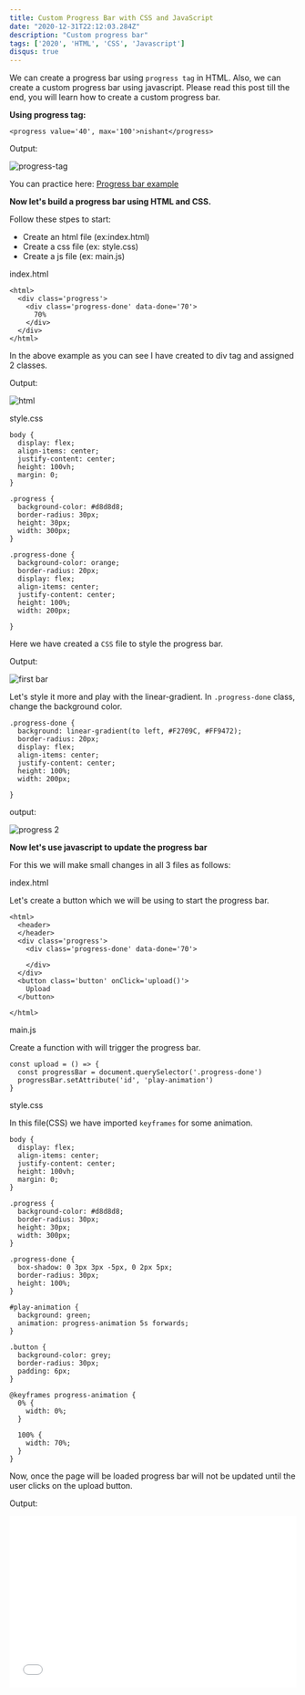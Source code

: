 ```yaml
---
title: Custom Progress Bar with CSS and JavaScript
date: "2020-12-31T22:12:03.284Z"
description: "Custom progress bar"
tags: ['2020', 'HTML', 'CSS', 'Javascript']
disqus: true
---
```


We can create a progress bar using `progress tag` in HTML. Also, we can create a custom progress bar using javascript. Please read this post till the end, you will learn how to create a custom progress bar.

**Using progress tag:**

```
<progress value='40', max='100'>nishant</progress>
```
Output:

![progress-tag](progress-tag.png)

You can practice here: [Progress bar example](https://www.w3schools.com/code/tryit.asp?filename=GM85HH0WKV0F)


 **Now let's build a progress bar using HTML and CSS.**

Follow these stpes to start:

* Create an html file (ex:index.html)
* Create a css file (ex: style.css)
* Create a js file (ex: main.js)


index.html
```
<html>
  <div class='progress'>
    <div class='progress-done' data-done='70'>
      70%
    </div>
  </div>
</html>
```

In the above example as you can see I have created to div tag and assigned 2 classes.

Output:

![html](html.png)

style.css
```
body {
  display: flex;
  align-items: center;
  justify-content: center;
  height: 100vh;
  margin: 0;
}

.progress {
  background-color: #d8d8d8;
  border-radius: 30px;
  height: 30px;
  width: 300px;
}

.progress-done {
  background-color: orange;
  border-radius: 20px;
  display: flex;
  align-items: center;
  justify-content: center;
  height: 100%;
  width: 200px;

}
```
Here we have created a `CSS` file to style the progress bar.

Output:

![first bar](css1.png)

Let's style it more and play with the linear-gradient. In `.progress-done` class, change the background color.

```
.progress-done {
  background: linear-gradient(to left, #F2709C, #FF9472);
  border-radius: 20px;
  display: flex;
  align-items: center;
  justify-content: center;
  height: 100%;
  width: 200px;

}
```
output:

![progress 2](css2.png)


**Now let's use javascript to update the progress bar**

For this we will make small changes in all 3 files as follows:

index.html

Let's create a button which we will be using to start the progress bar.
```
<html>
  <header>
  </header>
  <div class='progress'>
    <div class='progress-done' data-done='70'>

    </div>
  </div>
  <button class='button' onClick='upload()'>
    Upload
  </button>

</html>

```

main.js

Create a function with will trigger the progress bar.

```
const upload = () => {
  const progressBar = document.querySelector('.progress-done')
  progressBar.setAttribute('id', 'play-animation')
}
```

style.css

In this file(CSS) we have imported `keyframes` for some animation.
```
body {
  display: flex;
  align-items: center;
  justify-content: center;
  height: 100vh;
  margin: 0;
}

.progress {
  background-color: #d8d8d8;
  border-radius: 30px;
  height: 30px;
  width: 300px;
}

.progress-done {
  box-shadow: 0 3px 3px -5px, 0 2px 5px;
  border-radius: 30px;
  height: 100%;
}

#play-animation {
  background: green;
  animation: progress-animation 5s forwards;
}

.button {
  background-color: grey;
  border-radius: 30px;
  padding: 6px;
}

@keyframes progress-animation {
  0% {
    width: 0%;
  }

  100% {
    width: 70%;
  }
}
```

Now, once the page will be loaded progress bar will not be updated until the user clicks on the upload button.

Output:

<iframe width="100%" height="300" src="//jsfiddle.net/nishu2811/jtpg83vy/156/embedded/" allowfullscreen="allowfullscreen" allowpaymentrequest frameborder="0"></iframe>
